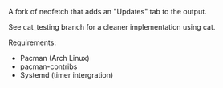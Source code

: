 A fork of neofetch that adds an "Updates" tab to the output.

See cat_testing branch for a cleaner implementation using cat.

Requirements:
- Pacman (Arch Linux)
- pacman-contribs
- Systemd (timer intergration)

